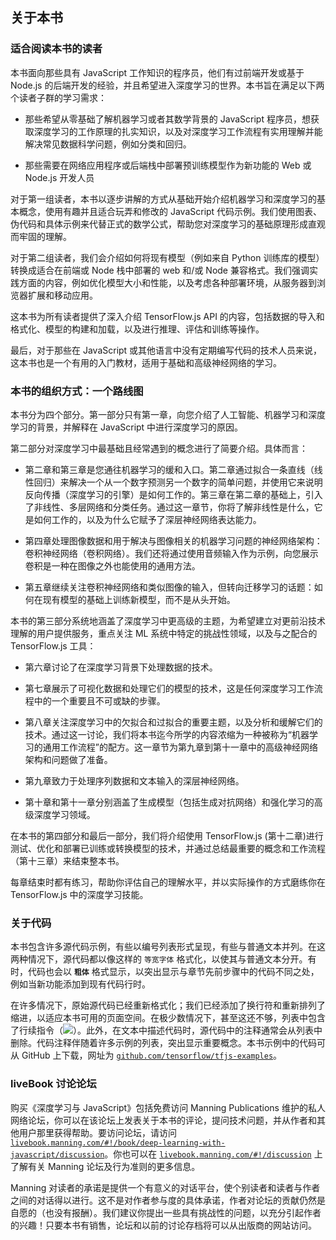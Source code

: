 ## 关于本书

### 适合阅读本书的读者

本书面向那些具有 JavaScript 工作知识的程序员，他们有过前端开发或基于 Node.js 的后端开发的经验，并且希望进入深度学习的世界。本书旨在满足以下两个读者子群的学习需求：

+   那些希望从零基础了解机器学习或者其数学背景的 JavaScript 程序员，想获取深度学习的工作原理的扎实知识，以及对深度学习工作流程有实用理解并能解决常见数据科学问题，例如分类和回归。

+   那些需要在网络应用程序或后端栈中部署预训练模型作为新功能的 Web 或 Node.js 开发人员

对于第一组读者，本书以逐步讲解的方式从基础开始介绍机器学习和深度学习的基本概念，使用有趣并且适合玩弄和修改的 JavaScript 代码示例。我们使用图表、伪代码和具体示例来代替正式的数学公式，帮助您对深度学习的基础原理形成直观而牢固的理解。

对于第二组读者，我们会介绍如何将现有模型（例如来自 Python 训练库的模型）转换成适合在前端或 Node 栈中部署的 web 和/或 Node 兼容格式。我们强调实践方面的内容，例如优化模型大小和性能，以及考虑各种部署环境，从服务器到浏览器扩展和移动应用。

这本书为所有读者提供了深入介绍 TensorFlow.js API 的内容，包括数据的导入和格式化、模型的构建和加载，以及进行推理、评估和训练等操作。

最后，对于那些在 JavaScript 或其他语言中没有定期编写代码的技术人员来说，这本书也是一个有用的入门教材，适用于基础和高级神经网络的学习。

### 本书的组织方式：一个路线图

本书分为四个部分。第一部分只有第一章，向您介绍了人工智能、机器学习和深度学习的背景，并解释在 JavaScript 中进行深度学习的原因。

第二部分对深度学习中最基础且经常遇到的概念进行了简要介绍。具体而言：

+   第二章和第三章是您通往机器学习的缓和入口。第二章通过拟合一条直线（线性回归）来解决一个从一个数字预测另一个数字的简单问题，并使用它来说明反向传播（深度学习的引擎）是如何工作的。第三章在第二章的基础上，引入了非线性、多层网络和分类任务。通过这一章节，你将了解非线性是什么，它是如何工作的，以及为什么它赋予了深层神经网络表达能力。

+   第四章处理图像数据和用于解决与图像相关的机器学习问题的神经网络架构：卷积神经网络（卷积网络）。我们还将通过使用音频输入作为示例，向您展示卷积是一种在图像之外也能使用的通用方法。

+   第五章继续关注卷积神经网络和类似图像的输入，但转向迁移学习的话题：如何在现有模型的基础上训练新模型，而不是从头开始。

本书的第三部分系统地涵盖了深度学习中更高级的主题，为希望建立对更前沿技术理解的用户提供服务，重点关注 ML 系统中特定的挑战性领域，以及与之配合的 TensorFlow.js 工具：

+   第六章讨论了在深度学习背景下处理数据的技术。

+   第七章展示了可视化数据和处理它们的模型的技术，这是任何深度学习工作流程中的一个重要且不可或缺的步骤。

+   第八章关注深度学习中的欠拟合和过拟合的重要主题，以及分析和缓解它们的技术。通过这一讨论，我们将本书迄今所学的内容浓缩为一种被称为“机器学习的通用工作流程”的配方。这一章节为第九章到第十一章中的高级神经网络架构和问题做了准备。

+   第九章致力于处理序列数据和文本输入的深层神经网络。

+   第十章和第十一章分别涵盖了生成模型（包括生成对抗网络）和强化学习的高级深度学习领域。

在本书的第四部分和最后一部分，我们将介绍使用 TensorFlow.js (第十二章)进行测试、优化和部署已训练或转换模型的技术，并通过总结最重要的概念和工作流程（第十三章）来结束整本书。

每章结束时都有练习，帮助你评估自己的理解水平，并以实际操作的方式磨练你在 TensorFlow.js 中的深度学习技能。

### 关于代码

本书包含许多源代码示例，有些以编号列表形式呈现，有些与普通文本并列。在这两种情况下，源代码都以像这样的 `等宽字体` 格式化，以使其与普通文本分开。有时，代码也会以 **`粗体`** 格式显示，以突出显示与章节先前步骤中的代码不同之处，例如当新功能添加到现有代码行时。

在许多情况下，原始源代码已经重新格式化；我们已经添加了换行符和重新排列了缩进，以适应本书可用的页面空间。在极少数情况下，甚至这还不够，列表中包含了行续指令（![](img/arrow.jpg)）。此外，在文本中描述代码时，源代码中的注释通常会从列表中删除。代码注释伴随着许多示例的列表，突出显示重要概念。本书示例中的代码可从 GitHub 上下载，网址为 [`github.com/tensorflow/tfjs-examples`](https://github.com/tensorflow/tfjs-examples)。

### liveBook 讨论论坛

购买《深度学习与 JavaScript》包括免费访问 Manning Publications 维护的私人网络论坛，你可以在该论坛上发表关于本书的评论，提问技术问题，并从作者和其他用户那里获得帮助。要访问论坛，请访问 [`livebook.manning.com/#!/book/deep-learning-with-javascript/discussion`](https://livebook.manning.com/#!/book/deep-learning-with-javascript/discussion)。你也可以在 [`livebook.manning.com/#!/discussion`](https://livebook.manning.com/#!/discussion) 上了解有关 Manning 论坛及行为准则的更多信息。

Manning 对读者的承诺是提供一个有意义的对话平台，使个别读者和读者与作者之间的对话得以进行。这不是对作者参与度的具体承诺，作者对论坛的贡献仍然是自愿的（也没有报酬）。我们建议你提出一些具有挑战性的问题，以充分引起作者的兴趣！只要本书有销售，论坛和以前的讨论存档将可以从出版商的网站访问。
